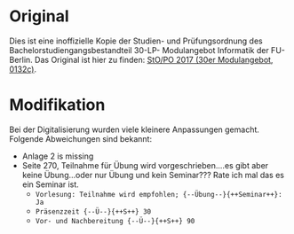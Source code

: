 
# Original
Dies ist eine inoffizielle Kopie der Studien- und Prüfungsordnung des Bachelorstudiengangsbestandteil 30-LP- Modulangebot Informatik der FU-Berlin.
Das Original ist hier zu finden: [StO/PO 2017 (30er Modulangebot, 0132c)](https://www.imp.fu-berlin.de/fbv/pruefungsbuero/Studien--und-Pruefungsordnungen/StOPO_30er-Modulangebot_Inf_-20171.pdf).

# Modifikation
Bei der Digitalisierung wurden viele kleinere Anpassungen gemacht. Folgende Abweichungen sind bekannt:

- Anlage 2 is missing
- Seite 270, Teilnahme für Übung wird vorgeschrieben....es gibt aber keine Übung...oder nur Übung und kein Seminar??? Rate ich mal das es ein Seminar ist.
    - `Vorlesung: Teilnahme wird empfohlen; {--Übung--}{++Seminar++}: Ja`
    - `Präsenzzeit {--Ü--}{++S++} 30`
    - `Vor- und Nachbereitung {--Ü--}{++S++} 90`


